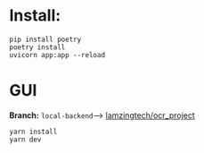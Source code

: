 # Install:
```
pip install poetry
poetry install
uvicorn app:app --reload
```

# GUI
**Branch:** `local-backend`-->
[lamzingtech/ocr_project](https://github.com/lamzingtech/ocr_project.git)

```
yarn install
yarn dev
```
